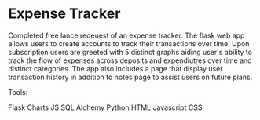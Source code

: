 # Expense Tracker
Completed free lance reqeuest of an expense tracker. The flask web app allows users to create accounts to track their transactions over time. Upon subscription users are greeted with 5 distinct graphs aiding user's ability to track the flow of expenses across deposits and expendiutres over time and distinct categories. The app also includes a page that display user transaction history in addition to notes page to assist users on future plans. 

Tools: 

Flask 
Charts JS
SQL Alchemy 
Python
HTML
Javascript
CSS

